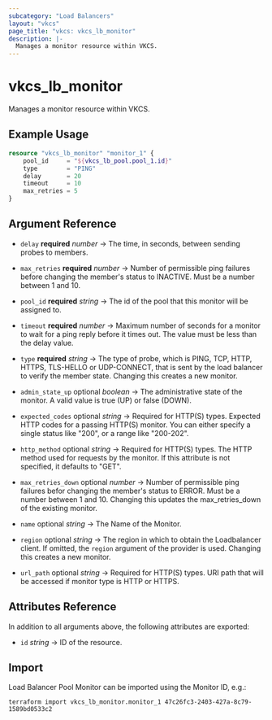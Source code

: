 ```yaml
---
subcategory: "Load Balancers"
layout: "vkcs"
page_title: "vkcs: vkcs_lb_monitor"
description: |-
  Manages a monitor resource within VKCS.
---
```


# vkcs_lb_monitor

Manages a monitor resource within VKCS.

## Example Usage
```terraform
resource "vkcs_lb_monitor" "monitor_1" {
	pool_id     = "${vkcs_lb_pool.pool_1.id}"
	type        = "PING"
	delay       = 20
	timeout     = 10
	max_retries = 5
}
```
## Argument Reference
- `delay` **required** *number* &rarr;  The time, in seconds, between sending probes to members.

- `max_retries` **required** *number* &rarr;  Number of permissible ping failures before changing the member's status to INACTIVE. Must be a number between 1 and 10.

- `pool_id` **required** *string* &rarr;  The id of the pool that this monitor will be assigned to.

- `timeout` **required** *number* &rarr;  Maximum number of seconds for a monitor to wait for a ping reply before it times out. The value must be less than the delay value.

- `type` **required** *string* &rarr;  The type of probe, which is PING, TCP, HTTP, HTTPS, TLS-HELLO or UDP-CONNECT, that is sent by the load balancer to verify the member state. Changing this creates a new monitor.

- `admin_state_up` optional *boolean* &rarr;  The administrative state of the monitor. A valid value is true (UP) or false (DOWN).

- `expected_codes` optional *string* &rarr;  Required for HTTP(S) types. Expected HTTP codes for a passing HTTP(S) monitor. You can either specify a single status like "200", or a range like "200-202".

- `http_method` optional *string* &rarr;  Required for HTTP(S) types. The HTTP method used for requests by the monitor. If this attribute is not specified, it defaults to "GET".

- `max_retries_down` optional *number* &rarr;  Number of permissible ping failures befor changing the member's status to ERROR. Must be a number between 1 and 10. Changing this updates the max_retries_down of the existing monitor.

- `name` optional *string* &rarr;  The Name of the Monitor.

- `region` optional *string* &rarr;  The region in which to obtain the Loadbalancer client. If omitted, the `region` argument of the provider is used. Changing this creates a new monitor.

- `url_path` optional *string* &rarr;  Required for HTTP(S) types. URI path that will be accessed if monitor type is HTTP or HTTPS.


## Attributes Reference
In addition to all arguments above, the following attributes are exported:
- `id` *string* &rarr;  ID of the resource.



## Import

Load Balancer Pool Monitor can be imported using the Monitor ID, e.g.:

```shell
terraform import vkcs_lb_monitor.monitor_1 47c26fc3-2403-427a-8c79-1589bd0533c2
```
